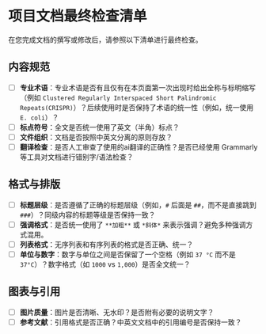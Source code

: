 # 项目文档最终检查清单

在您完成文档的撰写或修改后，请参照以下清单进行最终检查。

## 内容规范

- [ ] **专业术语**：专业术语是否有且仅有在本页面第一次出现时给出全称与标明缩写（例如 `Clustered Regularly Interspaced Short Palindromic Repeats(CRISPR)`）？后续使用时是否保持了术语的统一性（例如，统一使用 `E. coli`）？
- [ ] **标点符号**：全文是否统一使用了英文（半角）标点？
- [ ] **文件组织**：文档是否按照中英文分离的原则存放？
- [ ] **翻译检查**：是否人工审查了使用的ai翻译的正确性？是否已经使用 Grammarly 等工具对文档进行错别字/语法检查？

## 格式与排版

- [ ] **标题层级**：是否遵循了正确的标题层级（例如，`#` 后面是 `##`，而不是直接跳到 `###`）？同级内容的标题等级是否保持一致？
- [ ] **强调格式**：是否统一使用了 `**加粗**` 或 `*斜体*` 来表示强调？避免多种强调方式混用。
- [ ] **列表格式**：无序列表和有序列表的格式是否正确、统一？
- [ ] **单位与数字**：数字与单位之间是否保留了一个空格（例如 `37 °C` 而不是 `37°C`）？数字格式（如 `1000` vs `1,000`）是否全文统一？

## 图表与引用

- [ ] **图片质量**：图片是否清晰、无水印？是否附有必要的说明文字？
- [ ] **参考文献**：引用格式是否正确？中英文文档中的引用编号是否保持一致？
